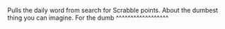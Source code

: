 Pulls the daily word from search for Scrabble points. About the dumbest thing you can imagine. For the dumb ^^^^^^^^^^^^^^^^^^
